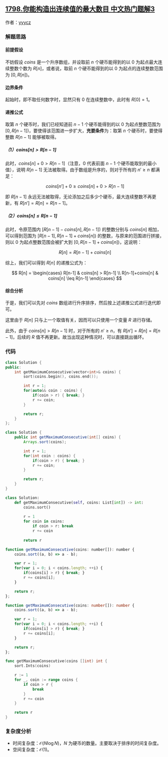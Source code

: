## [1798.你能构造出连续值的最大数目 中文热门题解3](https://leetcode.cn/problems/maximum-number-of-consecutive-values-you-can-make/solutions/100000/by-yyycz-88ij)

作者：[yyycz](https://leetcode.cn/u/yyycz)

### 解题思路

#### 前提假设

不妨假设 $coins$ 是一个升序数组，并设取前 $n$ 个硬币能得到的以 $0$ 为起点最大连续整数个数为 $R[n]$，或者说，取前 $n$ 个硬币能得到的以 $0$ 为起点的连续整数范围为 $[0,R[n])$。

#### 边界条件

起始时，即不取任何数字时，显然只有 $0$ 在连续整数中，此时有 $R[0] = 1$。

#### 递推公式

取第 $n$ 个硬币时，我们已经知道前 $n - 1$ 个硬币能得到的以 $0$ 为起点整数范围为 $[0,R[n-1])$，要使得该范围进一步扩大，**充要条件**为：取第 $n$ 个硬币时，要使得整数 $R[n-1]$ 能够被取得。

##### （1）$coins[n] > R[n - 1]$

此时，$coins[n] + 0 > R[n - 1]$（注意，$0$ 代表前面 $n-1$ 个硬币能取到的最小值），说明 $R[n-1]$ 无法被取得。由于数组是升序的，则对于所有的 $n' \geq n$ 都满足：

$$
coins[n'] + 0 \geq coins[n] + 0 > R[n-1]
$$ 

即 $R[n-1]$ 永远无法被取得，无论添加之后多少个硬币，最大连续整数不再更新，有 $R[n'] = R[n] = R[n-1]$。

##### （2）$coins[n] \leq R[n-1]$

此时，令原范围内 $[R[n-1]-coins[n],R[n-1])$ 的整数分别与 $coins[n]$ 相加，可以得到范围为 $[R[n-1],R[n-1] + coins[n])$ 的整数，与原来的范围进行拼接，则以 $0$ 为起点整数范围会被扩大到 $[0,R[n-1] + coins[n])$，这说明：

$$
R[n] = R[n-1] + coins[n]
$$

综上，我们可以得到 $R[n]$ 的递推公式为：

$$
R[n] = \begin{cases}
    R[n-1] & coins[n] > R[n-1] \\
    R[n-1]+coins[n] & coins[n] \leq R[n-1]
\end{cases}
$$

#### 综合分析

于是，我们可以先对 $coins$ 数组进行升序排序，然后按上述递推公式进行迭代即可。

这里由于 $R[n]$ 只与上一个取值有关，因而可以只使用一个变量 $R$ 进行存储。

此外，由于 $coins[n] > R[n-1]$ 时，对于所有的 $n' \geq n$，有 $R[n'] = R[n] = R[n-1]$，后续的 $R$ 值不再更新。故当出现这种情况时，可以直接跳出循环。

### 代码

```c++ []
class Solution {
public:
    int getMaximumConsecutive(vector<int>& coins) {
        sort(coins.begin(), coins.end());

        int r = 1;
        for(auto&& coin : coins) {
            if(coin > r) { break; }
            r += coin;
        }

        return r;
    }
};
```
```java []
class Solution {
    public int getMaximumConsecutive(int[] coins) {
        Arrays.sort(coins);

        int r = 1;
        for(int coin : coins) {
            if(coin > r) { break; }
            r += coin;
        }

        return r;
    }
}
```
```python []
class Solution:
    def getMaximumConsecutive(self, coins: List[int]) -> int:
        coins.sort()
        
        r = 1
        for coin in coins:
            if coin > r: break
            r += coin
            
        return r
```
```javascript []
function getMaximumConsecutive(coins: number[]): number {
    coins.sort((a, b) => a - b);

    var r = 1; 
    for(var i = 0; i < coins.length; ++i) {
        if(coins[i] > r) { break; }
        r += coins[i];
    }

    return r;
};
```
```typescript []
function getMaximumConsecutive(coins: number[]): number {
    coins.sort((a, b) => a - b);

    var r = 1; 
    for(var i = 0; i < coins.length; ++i) {
        if(coins[i] > r) { break; }
        r += coins[i];
    }

    return r;
};
```
```go []
func getMaximumConsecutive(coins []int) int {
	sort.Ints(coins)

	r := 1
	for _, coin := range coins {
		if coin > r {
			break
		}
		r += coin
	}

	return r
}
```

### 复杂度分析

- 时间复杂度：$\mathcal{O}(N\log N)$，$N$ 为硬币的数量。主要取决于排序的时间复杂度。
- 空间复杂度：$\mathcal{O}(1)$。